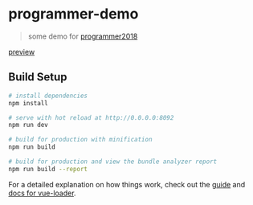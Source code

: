 # programmer-demo

> some demo for [programmer2018](https://github.com/woowyl/programmer2018)

[preview](http://www.wangyuanliang.com/programmer-demo/dist/#/)

## Build Setup

``` bash
# install dependencies
npm install

# serve with hot reload at http://0.0.0.0:8092
npm run dev

# build for production with minification
npm run build

# build for production and view the bundle analyzer report
npm run build --report
```

For a detailed explanation on how things work, check out the [guide](http://vuejs-templates.github.io/webpack/) and [docs for vue-loader](http://vuejs.github.io/vue-loader).
